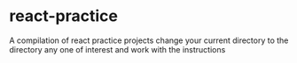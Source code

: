 # react-practice
A compilation of react practice projects change your current directory to the directory any one of interest and work with the instructions
